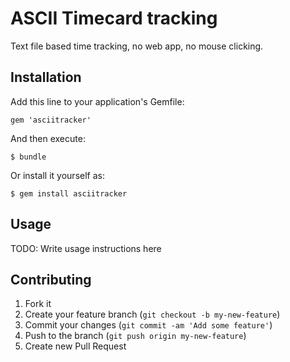 # ASCII Timecard tracking 

Text file based time tracking, no web app, no mouse clicking.

## Installation

Add this line to your application's Gemfile:

    gem 'asciitracker'

And then execute:

    $ bundle

Or install it yourself as:

    $ gem install asciitracker

## Usage

TODO: Write usage instructions here

## Contributing

1. Fork it
2. Create your feature branch (`git checkout -b my-new-feature`)
3. Commit your changes (`git commit -am 'Add some feature'`)
4. Push to the branch (`git push origin my-new-feature`)
5. Create new Pull Request
